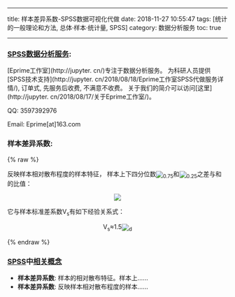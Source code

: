 
---
title: 样本差异系数-SPSS数据可视化代做
date: 2018-11-27 10:55:47
tags: [统计的一般理论和方法, 总体·样本·统计量, SPSS]
category: 数据分析服务
toc: true

---



<span></span>
<!-- more -->

### [SPSS](/tags/SPSS/)[数据分析服务](/categories/数据分析服务/):
[Eprime工作室](http://jupyter. cn/)专注于数据分析服务。
为科研人员提供[SPSS技术支持](http://jupyter. cn/2018/08/18/Eprime工作室SPSS代做服务详情/), 订单式, 先服务后收费, 不满意不收费。
关于我们的简介可以访问[这里](http://jupyter. cn/2018/08/17/关于Eprime工作室/)。

QQ: 3597392976

Email: Eprime[at]163.com



### 样本差异系数:

{% raw %}
<div class="p1">反映样本相对散布程度的样本特征， 样本上下四分位数<img align="absmiddle" src="/CRFDPIC/R200806043/R200806043.0125.6.11.bmp"><sub>0.75</sub>和<img align="absmiddle" src="/CRFDPIC/R200806043/R200806043.0125.6.22.bmp"><sub>0.25</sub>之差与和的比值：<p align="center"><img align="absmiddle" src="/CRFDPIC/R200806043/R200806043.0125.1%5B18524510e057%5D.gif"></p>它与样本标准差系数V<sub>s</sub>有如下经验关系式：<p align="center">V<sub>s</sub>≈1.5<img align="absmiddle" src="/CRFDPIC/R200806043/R200806043.0125.8.11.bmp"><sub>d</sub></p></div>
{% endraw %}



### [SPSS](/tags/SPSS/)中[相关概念](/categories/数据分析服务)

- **样本差异系数**: 样本的相对散布特征。样本上......
- **样本差异系数**: 反映样本相对散布程度的样本......





